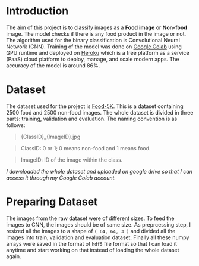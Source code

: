 # Introduction

The aim of this project is to classify images as a **Food image** or **Non-food** image. The model checks if there is any food product in the image or not. The algorithm used for the binary classification is Convolutional Neural Network (CNN). Training of the model was done on [Google Colab](https://colab.research.google.com/ "Google Colab") using GPU runtime and deployed on [Heroku](https://www.heroku.com/ "Heroku") which is a free platform as a service (PaaS) cloud platform to deploy, manage, and scale modern apps. The accuracy of the model is around 86%.

# Dataset
The dataset used for the project is [Food-5K](https://www.epfl.ch/labs/mmspg/downloads/food-image-datasets/  "Food-5K dataset link"). This is a dataset containing 2500 food and 2500 non-food images. The whole dataset is divided in three parts: training, validation and evaluation. The naming convention is as follows:

> {ClassID}_{ImageID}.jpg

> ClassID: 0 or 1; 0 means non-food and 1 means food. 

> ImageID: ID of the image within the class. 

_I downloaded the whole dataset and uploaded on google drive so that I can access it through my Google Colab account._

# Preparing Dataset
The images from the raw dataset were of different sizes. To feed the images to CNN, the images should be of same size. As preprcessing step, I resized all the images to a shape of `( 64, 64, 3 )` and divided all the images into train, validation and evaluation dataset. Finally all these numpy arrays were saved in the format of `hdf5` file format so that I can load it anytime and start working on that instead of loading the whole dataset again. 

